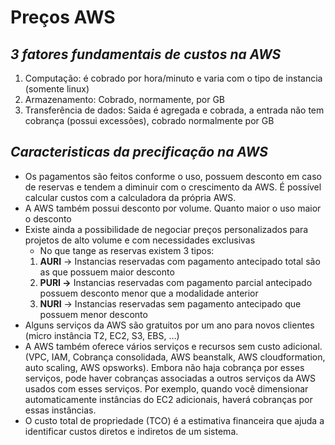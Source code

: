 # **Preços AWS**

## **_3 fatores fundamentais de custos na AWS_**

1. Computação: é cobrado por hora/minuto e varia com o tipo de instancia (somente linux)
2. Armazenamento: Cobrado, normamente, por GB
3. Transferência de dados: Saida é agregada e cobrada, a entrada não tem cobrança (possui excessões), cobrado normalmente por GB

## **_Caracteristicas da precificação na AWS_**

- Os pagamentos são feitos conforme o uso, possuem desconto em caso de reservas e tendem a diminuir com o crescimento da AWS. É possível calcular custos com a calculadora da própria AWS.
- A AWS também possui desconto por volume. Quanto maior o uso maior o desconto
- Existe ainda a possibilidade de negociar preços personalizados para projetos de alto volume e com necessidades exclusivas
  - No que tange as reservas existem 3 tipos:
  1. **AURI** → Instancias reservadas com pagamento antecipado total são as que possuem maior desconto
  2. **PURI →** Instancias reservadas com pagamento parcial antecipado possuem desconto menor que a modalidade anterior
  3. **NURI** → Instancias reservadas sem pagamento antecipado que possuem menor desconto
- Alguns serviços da AWS são gratuitos por um ano para novos clientes (micro instância T2, EC2, S3, EBS, …)
- A AWS também oferece vários serviços e recursos sem custo adicional. (VPC, IAM, Cobrança consolidada, AWS beanstalk, AWS cloudformation, auto scaling, AWS opsworks). Embora não haja cobrança por esses serviços, pode haver cobranças associadas a outros serviços da AWS usados com esses serviços. Por exemplo, quando você dimensionar automaticamente instâncias do EC2 adicionais, haverá cobranças por essas instâncias.
- O custo total de propriedade (TCO) é a estimativa financeira que ajuda a identificar custos diretos e indiretos de um sistema.
